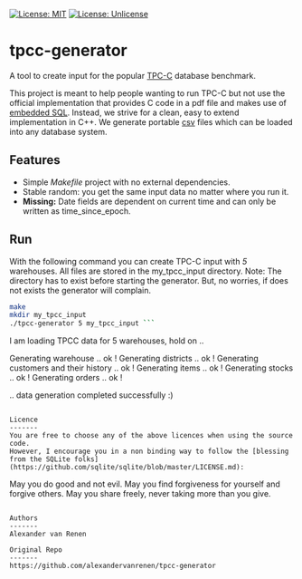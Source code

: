 [![License: MIT](https://img.shields.io/badge/License-MIT-yellow.svg)](https://opensource.org/licenses/MIT)
[![License: Unlicense](https://img.shields.io/badge/license-Unlicense-blue.svg)](http://unlicense.org/)

# tpcc-generator

A tool to create input for the popular [TPC-C](http://www.tpc.org/tpcc/) database benchmark.

This project is meant to help people wanting to run TPC-C but not use the official implementation that provides C code in a pdf file and makes use of [embedded SQL](https://en.wikipedia.org/wiki/Embedded_SQL).
Instead, we strive for a clean, easy to extend implementation in C++.
We generate portable [csv](https://en.wikipedia.org/wiki/Comma-separated_values) files which can be loaded into any database system.

## Features

- Simple _Makefile_ project with no external dependencies.
- Stable random: you get the same input data no matter where you run it.
- __Missing:__ Date fields are dependent on current time and can only be written as time_since_epoch.

## Run

With the following command you can create TPC-C input with _5_ warehouses. All files are stored in the my_tpcc_input directory. Note: The directory has to exist before starting the generator. But, no worries, if does not exists the generator will complain.

```bash
make
mkdir my_tpcc_input
./tpcc-generator 5 my_tpcc_input ```
```
I am loading TPCC data for 5 warehouses, hold on ..

Generating warehouse .. ok !
Generating districts .. ok !
Generating customers and their history .. ok !
Generating items .. ok !
Generating stocks .. ok !
Generating orders .. ok !

.. data generation completed successfully :)
```

Licence
-------
You are free to choose any of the above licences when using the source code.
However, I encourage you in a non binding way to follow the [blessing from the SQLite folks](https://github.com/sqlite/sqlite/blob/master/LICENSE.md):

```
May you do good and not evil.
May you find forgiveness for yourself and forgive others.
May you share freely, never taking more than you give.
```

Authors
-------
Alexander van Renen

Original Repo
-------
https://github.com/alexandervanrenen/tpcc-generator
